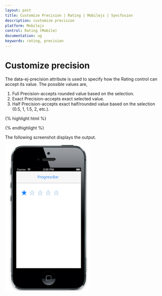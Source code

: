 ```yaml
---
layout: post
title: Customize Precision | Rating | Mobilejs | Syncfusion
description: customize precision
platform: Mobilejs
control: Rating (Mobile)
documentation: ug
keywords: rating, precision
---
```


# Customize precision

The data-ej-precision attribute is used to specify how the Rating control can accept its value. The possible values are,

1. Full Precision-accepts rounded value based on the selection.
2. Exact Precision-accepts exact selected value.
3. Half Precision-accepts exact half/rounded value based on the selection (0.5, 1, 1.5, 2, etc.).

{% highlight html %}

<div id="rating_sample" data-role="ejmrating" data-ej-precision="exact">

</div> 

{% endhighlight %}

The following screenshot displays the output.                        

![](Customize-Precision_images/Customize-Precision_img1.png)